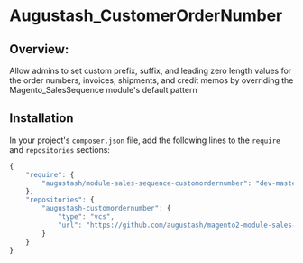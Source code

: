 # Augustash_CustomerOrderNumber

## Overview:

Allow admins to set custom prefix, suffix, and leading zero length values for the order numbers, invoices, shipments, and credit memos by overriding the Magento_SalesSequence module's default pattern

## Installation

In your project's `composer.json` file, add the following lines to the `require` and `repositories` sections:

```js
{
    "require": {
        "augustash/module-sales-sequence-customordernumber": "dev-master"
    },
    "repositories": {
        "augustash-customordernumber": {
            "type": "vcs",
            "url": "https://github.com/augustash/magento2-module-sales-sequence-customordernumber.git"
        }
    }
}
```
